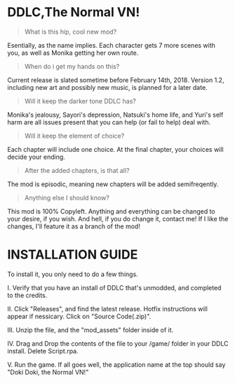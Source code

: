 # DDLC,The Normal VN!
>What is this hip, cool new mod?

Esentially, as the name implies. Each character gets 7 more scenes with you, as well as Monika getting her own route.

>When do i get my hands on this?

Current release is slated sometime before February 14th, 2018. Version 1.2, including new art and possibly new music, is planned for a later date.

>Will it keep the darker tone DDLC has?

Monika's jealousy, Sayori's depression, Natsuki's home life, and Yuri's self harm are all issues present that you can help (or fail to help) deal with.

>Will it keep the element of choice?

Each chapter will include one choice. At the final chapter, your choices will decide your ending.

>After the added chapters, is that all?

The mod is episodic, meaning new chapters will be added semifreqently.

>Anything else I should know?

This mod is 100% Copyleft. Anything and everything can be changed to your desire, if you wish. And hell, if you do change it, contact me! If I like the changes, I'll feature it as a branch of the mod!

# INSTALLATION GUIDE

To install it, you only need to do a few things.

I. Verify that you have an install of DDLC that's unmodded, and completed to the credits.

II. Click "Releases", and find the latest release. Hotfix instructions will appear if nessicary. Click on "Source Code(.zip)".

III. Unzip the file, and the "mod_assets" folder inside of it.

IV. Drag and Drop the contents of the file to your /game/ folder in your DDLC install. Delete Script.rpa.

V. Run the game. If all goes well, the application name at the top should say "Doki Doki, the Normal VN!"

